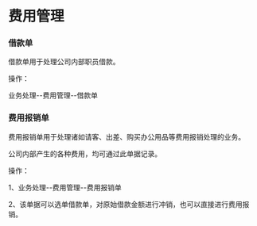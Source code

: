 # 费用管理

### 借款单

借款单用于处理公司内部职员借款。

操作：

业务处理--费用管理--借款单
### 费用报销单

费用报销单用于处理诸如请客、出差、购买办公用品等费用报销处理的业务。

公司内部产生的各种费用，均可通过此单据记录。

操作：

1、业务处理--费用管理--费用报销单

2、该单据可以选单借款单，对原始借款金额进行冲销，也可以直接进行费用报销。